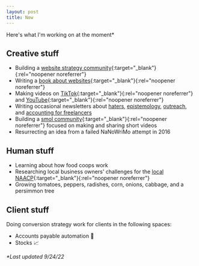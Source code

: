 ```yaml
---
layout: post
title: Now
---
```

Here's what I'm working on at the moment*

## Creative stuff

- Building a [website strategy community](https://web.yourwebsitesucks.fyi/){:target="_blank"}{:rel="noopener noreferrer"}
- Writing a [book about websites](https://helpthisbook.com/briandavidhall/your-website-sucks){:target="_blank"}{:rel="noopener noreferrer"}
- Making videos on [TikTok](https://www.tiktok.com/@bdh.wtf){:target="_blank"}{:rel="noopener noreferrer"} and [YouTube](https://www.youtube.com/channel/UCi7Tdfq87gF7atPHzGRb99A){:target="_blank"}{:rel="noopener noreferrer"}
- Writing occasional newsletters about [haters](/someone-will-hate-it), [epistemology](/we-dont-know-shit), [outreach](/long-game-outreach), and [accounting for freelancers](/you-have-to-learn-accounting-sorry)
- Building a [smol community](https://explodedmedia.com/){:target="_blank"}{:rel="noopener noreferrer"} focused on making and sharing short videos 
- Resurrecting an idea from a failed NaNoWriMo attempt in 2016

## Human stuff

- Learning about how food coops work
- Researching local business owners' challenges for the [local NAACP](https://www.facebook.com/BarbourCountyNAACP/){:target="_blank"}{:rel="noopener noreferrer"}
- Growing tomatoes, peppers, radishes, corn, onions, cabbage, and a persimmon tree

## Client stuff

Doing conversion strategy work for clients in the following spaces:

- Accounts payable automation 🧾
- Stocks 📈

_*Last updated 9/24/22_
